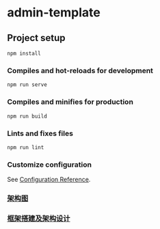 # admin-template

## Project setup
```
npm install
```

### Compiles and hot-reloads for development
```
npm run serve
```

### Compiles and minifies for production
```
npm run build
```

### Lints and fixes files
```
npm run lint
```

### Customize configuration
See [Configuration Reference](https://cli.vuejs.org/config/).

### [架构图](https://www.yuque.com/bywn9z/uon443/iv7mwf)

### [框架搭建及架构设计](https://www.yuque.com/bywn9z/uon443/gfv1q2)